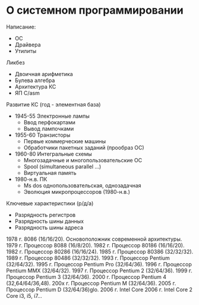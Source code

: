 # О системном программировании

Написание:

* ОС
* Драйвера
* Утилиты

Ликбез

* Двоичная арифметика
* Булева алгебра
* Архитектура КС
* ЯП C/asm

Развитие КС (год - элементная база)

* 1945-55 Электронные лампы
  - Ввод перфокартами
  - Вывод лампочками
* 1955-60 Транзисторы
  - Первые коммерческие машины
  - Обработчики пакетных заданий (прообраз ОС)
* 1960-80 Интегральные схемы
  - Многозадачные и многопользовательские ОС
  - Spool (simultaneous parallel ...)
  - Виртуальная память
* 1980-н.в. ПК
  - Ms dos однопользовательская, однозадачная
  - Эволюция микропроцессоров (1980-н.в.)

Ключевые характеристики (р/д/а)

* Разрядность регистров
* Разрядность шины данных
* Разрядность шины адреса

1978 г. 8086 (16/16/20). Основоположник современной архитектуры.
1979 г. Процессор 8088 (16/8/20).
1982 г. Процессор 80186 (16/16/20).
1982 г. Процессор 80286 (16/16/24).
1985 г. Процессор 80386 (32/32/32).
1989 г. Процессор 80486 (32/32/32).
1993 г. Процессор Pentium (32/64/32).
1995 г. Процессор Pentium Pro (32/64/36).
1996 г. Процессор Pentium MMX (32/64/32).
1997 г. Процессор Pentium 2 (32/64/36).
1999 г. Процессор Pentium 3 (32/64/36).
2000 г. Процессор Pentium 4 (32,64/64/36,48).
200x г. Процессор Pentium M (32/64/36).
2005 г. Процессор Pentium D (32/64/36)glo.
2006 г. Intel Core
2006 г. Intel Core 2
Core i3, i5, i7...
